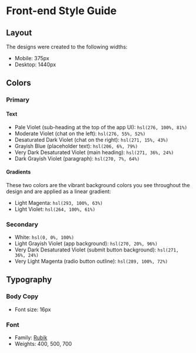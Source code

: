 # Front-end Style Guide

## Layout

The designs were created to the following widths:

- Mobile: 375px
- Desktop: 1440px

## Colors

### Primary

#### Text

- Pale Violet (sub-heading at the top of the app UI): `hsl(276, 100%, 81%)`
- Moderate Violet (chat on the left): `hsl(276, 55%, 52%)`
- Desaturated Dark Violet (chat on the right): `hsl(271, 15%, 43%)`
- Grayish Blue (placeholder text): `hsl(206, 6%, 79%)`
- Very Dark Desaturated Violet (main heading): `hsl(271, 36%, 24%)`
- Dark Grayish Violet (paragraph): `hsl(270, 7%, 64%)`

#### Gradients

These two colors are the vibrant background colors you see throughout the design and are applied as a linear gradient:

- Light Magenta: `hsl(293, 100%, 63%)`
- Light Violet: `hsl(264, 100%, 61%)`

### Secondary

- White: `hsl(0, 0%, 100%)`
- Light Grayish Violet (app background): `hsl(270, 20%, 96%)`
- Very Dark Desaturated Violet (submit button background): `hsl(271, 36%, 24%)`
- Very Light Magenta (radio button outline): `hsl(289, 100%, 72%)`

## Typography

### Body Copy

- Font size: 16px

### Font

- Family: [Rubik](https://fonts.google.com/specimen/Rubik)
- Weights: 400, 500, 700
